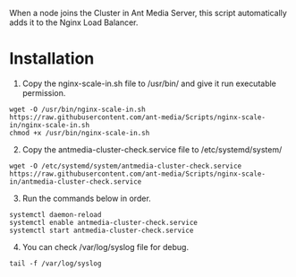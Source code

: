 
 
When a node joins the Cluster in Ant Media Server, this script automatically adds it to the Nginx Load Balancer.

# Installation

1. Copy the nginx-scale-in.sh file to /usr/bin/ and give it run executable permission.

```
wget -O /usr/bin/nginx-scale-in.sh https://raw.githubusercontent.com/ant-media/Scripts/nginx-scale-in/nginx-scale-in.sh
chmod +x /usr/bin/nginx-scale-in.sh
```
2. Copy the antmedia-cluster-check.service file to /etc/systemd/system/ 

```
wget -O /etc/systemd/system/antmedia-cluster-check.service https://raw.githubusercontent.com/ant-media/Scripts/nginx-scale-in/antmedia-cluster-check.service

```

3. Run the commands below in order.

```
systemctl daemon-reload
systemctl enable antmedia-cluster-check.service
systemctl start antmedia-cluster-check.service
```
4. You can check /var/log/syslog file for debug.

```
tail -f /var/log/syslog
```